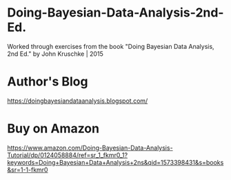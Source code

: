 # Doing-Bayesian-Data-Analysis-2nd-Ed.
Worked through exercises from the book "Doing Bayesian Data Analysis, 2nd Ed." by John Kruschke | 2015

# Author's Blog
https://doingbayesiandataanalysis.blogspot.com/

# Buy on Amazon
https://www.amazon.com/Doing-Bayesian-Data-Analysis-Tutorial/dp/0124058884/ref=sr_1_fkmr0_1?keywords=Doing+Bayesian+Data+Analysis+2ns&qid=1573398431&s=books&sr=1-1-fkmr0
